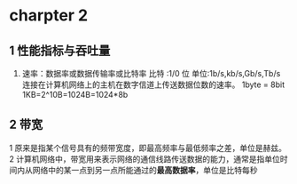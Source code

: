 # charpter 2 

## 1 性能指标与吞吐量
1. 速率：数据率或数据传输率或比特率
比特 :1/0 位
单位:1b/s,kb/s,Gb/s,Tb/s
连接在计算机网络上的主机在数字信道上传送数据位数的速率。
1byte = 8bit
1KB=2^10B=1024B=1024*8b

## 2 带宽
1 原来是指某个信号具有的频带宽度，即最高频率与最低频率之差，单位是赫兹。
2 计算机网络中，带宽用来表示网络的通信线路传送数据的能力，通常是指单位时间内从网络中的某一点到另一点所能通过的**最高数据率**，单位是比特每秒
